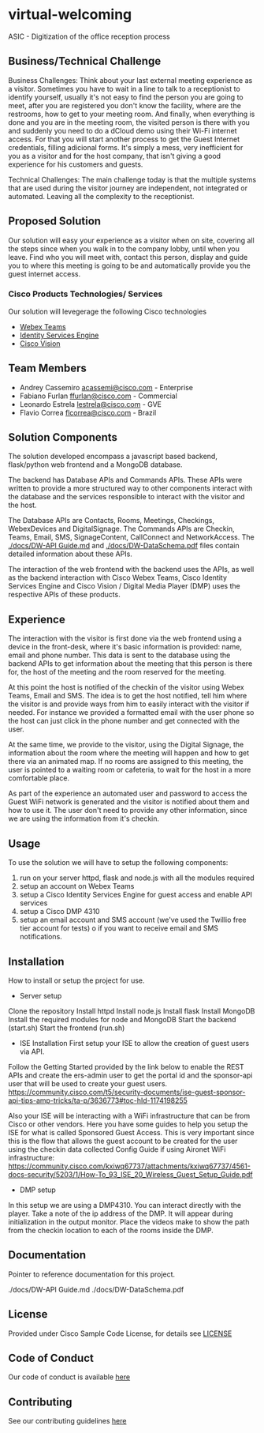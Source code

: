 # virtual-welcoming

ASIC - Digitization of the office reception process


## Business/Technical Challenge

Business Challenges:
Think about your last external meeting experience as a visitor. Sometimes you have to wait in a line to talk to a receptionist to identify yourself, usually it's not easy to find the person you are going to meet, after you are registered you don't know the facility, where are the restrooms, how to get to your meeting room. And finally, when everything is done and you are in the meeting room, the visited person is there with you and suddenly you need to do a dCloud demo using their Wi-Fi internet access. For that you will start another process to get the Guest Internet credentials, filling adicional forms. It's simply a mess, very inefficient for you as a visitor and for the host company, that isn't giving a good experience for his customers and guests.

Technical Challenges:
The main challenge today is that the multiple systems that are used during the visitor journey are independent, not integrated or automated. Leaving all the complexity to the receptionist.

## Proposed Solution

Our solution will easy your experience as a visitor when on site, covering all the steps since when you walk in to the company lobby, until when you leave. Find who you will meet with, contact this person, display and guide you to where this meeting is going to be and automatically provide you the guest internet access.

### Cisco Products Technologies/ Services

Our solution will levegerage the following Cisco technologies

* [Webex Teams](http://cisco.com/go/webexteams)
* [Identity Services Engine](http://cisco.com/go/ise)
* [Cisco Vision](https://www.cisco.com/c/en/us/products/video/stadiumvision/index.html)

## Team Members

* Andrey Cassemiro <acassemi@cisco.com> - Enterprise
* Fabiano Furlan <ffurlan@cisco.com> - Commercial
* Leonardo Estrela <lestrela@cisco.com> - GVE
* Flavio Correa <flcorrea@cisco.com> - Brazil

## Solution Components

<!-- This does not need to be completed during the initial submission phase

Provide a brief overview of the components involved with this project. e.g Python -->

The solution developed encompass a javascript based backend, flask/python web frontend and a MongoDB database.

The backend has Database APIs and Commands APIs. These APIs were written to provide a more structured way to other components interact with the database and the services responsible to interact with the visitor and the host.

The Database APIs are Contacts, Rooms, Meetings, Checkings, WebexDevices and DigitalSignage.
The Commands APIs are Checkin, Teams, Email, SMS, SignageContent, CallConnect and NetworkAccess.
The [./docs/DW-API Guide.md](https://github.com/acassemi/virtual-welcoming/blob/master/docs/DW-API%20Guide.md) and [./docs/DW-DataSchema.pdf](https://github.com/acassemi/virtual-welcoming/blob/master/docs/DW-DataSchema.pdf) files contain detailed information about these APIs.

The interaction of the web frontend with the backend uses the APIs, as well as the backend interaction with Cisco Webex Teams, Cisco Identity Services Engine and Cisco Vision / Digital Media Player (DMP) uses the respective APIs of these products.

## Experience

<!-- Brief explain of the experience. -->

The interaction with the visitor is first done via the web frontend using a device in the front-desk, where it's basic information is provided: name, email and phone number. This data is sent to the database using the backend APIs to get information about the meeting that this person is there for, the host of the meeting and the room reserved for the meeting.

At this point the host is notified of the checkin of the visitor using Webex Teams, Email and SMS. The idea is to get the host notified, tell him where the visitor is and provide ways from him to easily interact with the visitor if needed. For instance we provided a formatted email with the user phone so the host can just click in the phone number and get connected with the user.

At the same time, we provide to the visitor, using the Digital Signage, the information about the room where the meeting will happen and how to get there via an animated map. If no rooms are assigned to this meeting, the user is pointed to a waiting room or cafeteria, to wait for the host in a more comfortable place.

As part of the experience an automated user and password to access the Guest WiFi network is generated and the visitor is notified about them and how to use it. The user don't need to provide any other information, since we are using the information from it's checkin.



## Usage

<!-- This does not need to be completed during the initial submission phase

Provide a brief overview of how to use the solution  -->

To use the solution we will have to setup the following components:

1) run on your server httpd, flask and node.js with all the modules required
2) setup an account on Webex Teams
3) setup a Cisco Identity Services Engine for guest access and enable API services
4) setup a Cisco DMP 4310
5) setup an email account and SMS account (we've used the Twillio free tier account for tests) o if you want to receive email and SMS notifications.


## Installation

How to install or setup the project for use.

* Server setup

Clone the repository
Install httpd
Install node.js
Install flask
Install MongoDB
Install the required modules for node and MongoDB
Start the backend (start.sh)
Start the frontend (run.sh)

* ISE Installation
First setup your ISE to allow the creation of guest users via API.

Follow the Getting Started provided by the link below to enable the REST APIs and create the ers-admin user to get the portal id and the sponsor-api user that will be used to create your guest users.
https://community.cisco.com/t5/security-documents/ise-guest-sponsor-api-tips-amp-tricks/ta-p/3636773#toc-hId-1174198255

Also your ISE will be interacting with a WiFi infrastructure that can be from Cisco or other vendors.
Here you have some guides to help you setup the ISE for what is called Sponsored Guest Access. This is very important since this is the flow that allows the guest account to be created for the user using the checkin data collected
Config Guide if using Aironet WiFi infrastructure:
https://community.cisco.com/kxiwq67737/attachments/kxiwq67737/4561-docs-security/5203/1/How-To_93_ISE_20_Wireless_Guest_Setup_Guide.pdf

<!--
Config Guide if you are using Meraki WiFi infrastructure:
https://documentation.meraki.com/MR/Encryption_and_Authentication/Central_Web_Authentication_(CWA)_with_Cisco_ISE  
-->

* DMP setup

In this setup we are using a DMP4310. You can interact directly with the player.
Take a note of the ip address of the DMP. It will appear during initialization in the output monitor.
Place the videos make to show the path from the checkin location to each of the rooms inside the DMP.

## Documentation

Pointer to reference documentation for this project.

./docs/DW-API Guide.md
./docs/DW-DataSchema.pdf

## License

Provided under Cisco Sample Code License, for details see [LICENSE](./LICENSE.md)

## Code of Conduct

Our code of conduct is available [here](./CODE_OF_CONDUCT.md)

## Contributing

See our contributing guidelines [here](./CONTRIBUTING.md)

